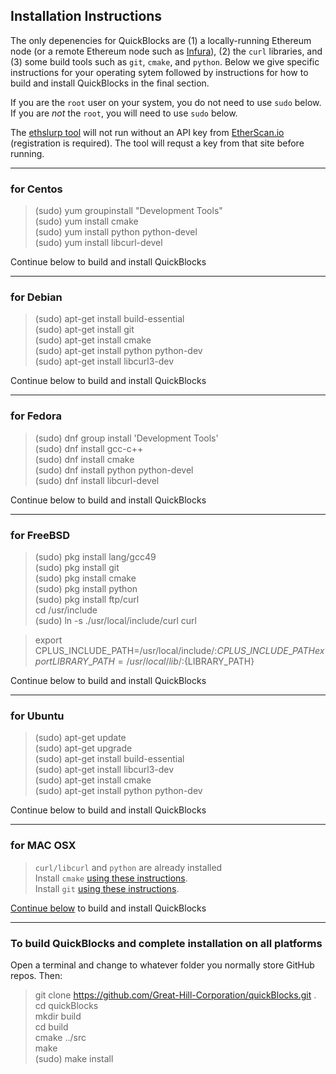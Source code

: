 ## Installation Instructions

The only depenencies for QuickBlocks are (1) a locally-running Ethereum node (or a remote Ethereum node such as [Infura](http://infura.io)), (2) the `curl` libraries, and (3) some build tools such as `git`, `cmake`, and `python`.  Below we give specific instructions for your operating sytem followed by instructions for how to build and install QuickBlocks in the final section.

If you are the `root` user on your system, you do not need to use `sudo` below. If you are *not* the `root`, you will need to use `sudo` below.

The [ethslurp tool](../../apps/ethslurp/README.md) will not run without an API key from [EtherScan.io](http://etherscan.io/apis) (registration is required). The tool will requst a key from that site before running.

***

### for Centos

   > (sudo) yum groupinstall "Development Tools"  
   > (sudo) yum install cmake  
   > (sudo) yum install python python-devel  
   > (sudo) yum install libcurl-devel 

Continue below to build and install QuickBlocks

***

### for Debian

   > (sudo) apt-get install build-essential  
   > (sudo) apt-get install git   
   > (sudo) apt-get install cmake    
   > (sudo) apt-get install python python-dev  
   > (sudo) apt-get install libcurl3-dev   

Continue below to build and install QuickBlocks

***

### for Fedora

   > (sudo) dnf group install 'Development Tools'  
   > (sudo) dnf install gcc-c++  
   > (sudo) dnf install cmake   
   > (sudo) dnf install python python-devel   
   > (sudo) dnf install libcurl-devel   

Continue below to build and install QuickBlocks

***

### for FreeBSD

   > (sudo) pkg install lang/gcc49   
   > (sudo) pkg install git  
   > (sudo) pkg install cmake   
   > (sudo) pkg install python   
   > (sudo) pkg install ftp/curl   
   > cd /usr/include  
   > (sudo) ln -s ./usr/local/include/curl curl  

   >  export CPLUS\_INCLUDE\_PATH=/usr/local/include/:${CPLUS\_INCLUDE\_PATH}  
   >  export LIBRARY\_PATH=/usr/local/lib/:${LIBRARY\_PATH}  

Continue below to build and install QuickBlocks

***

### for Ubuntu

   > (sudo) apt-get update  
   > (sudo) apt-get upgrade  
   > (sudo) apt-get install build-essential  
   > (sudo) apt-get install libcurl3-dev   
   > (sudo) apt-get install cmake  
   > (sudo) apt-get install python python-dev  

Continue below to build and install QuickBlocks

***

### for MAC OSX

   > `curl/libcurl` and `python` are already installed  
   > Install `cmake` [using these instructions](https://cmake.org/download/).  
   > Install `git` [using these instructions](https://git-scm.com/download/mac).

[Continue below](#finish) to build and install QuickBlocks

***
<a name="finish" href=""></a>
### To build QuickBlocks and complete installation on all platforms

Open a terminal and change to whatever folder you normally store GitHub repos. Then:

   > git clone https://github.com/Great-Hill-Corporation/quickBlocks.git .  
   > cd quickBlocks  
   > mkdir build  
   > cd build  
   > cmake ../src  
   > make  
   > (sudo) make install  


